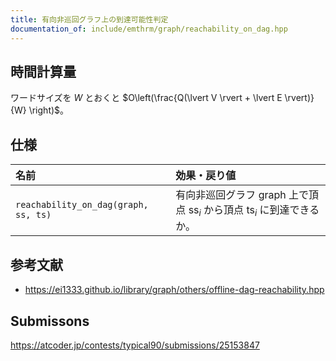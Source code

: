 ```yaml
---
title: 有向非巡回グラフ上の到達可能性判定
documentation_of: include/emthrm/graph/reachability_on_dag.hpp
---
```



## 時間計算量

ワードサイズを $W$ とおくと $O\left(\frac{Q(\lvert V \rvert + \lvert E \rvert)}{W} \right)$。


## 仕様

|名前|効果・戻り値|
|:--|:--|
|`reachability_on_dag(graph, ss, ts)`|有向非巡回グラフ $\mathrm{graph}$ 上で頂点 $\mathrm{ss}_i$ から頂点 $\mathrm{ts}_i$ に到達できるか。|


## 参考文献

- https://ei1333.github.io/library/graph/others/offline-dag-reachability.hpp


## Submissons

https://atcoder.jp/contests/typical90/submissions/25153847
